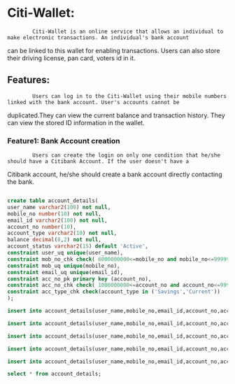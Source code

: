 # Citi-Wallet:
            Citi-Wallet is an online service that allows an individual to make electronic transactions. An individual's bank account
 can be linked to this wallet for enabling transactions. Users can also store their driving license, pan card, voters id in it.
 
 ## Features:
            Users can log in to the Citi-Wallet using their mobile numbers linked with the bank account. User's accounts cannot be 
 duplicated.They can view the current balance and transaction history. They can view the stored ID information in the wallet.
  
 ### Feature1: Bank Account creation 
            Users can create the login on only one condition that he/she should have a Citibank Account. If the user doesn't have a
 Citibank account, he/she should create a bank account directly contacting the bank. 
 
 ```sql
 
create table account_details(
user_name varchar2(100) not null,
mobile_no number(10) not null,
email_id varchar2(100) not null,
account_no number(10),
account_type varchar2(10) not null,
balance decimal(8,2) not null,
account_status varchar2(15) default 'Active',
constraint user_uq unique(user_name),
constraint mob_no_chk check( 6000000000<=mobile_no and mobile_no<=9999999999),
constraint mob_uq unique(mobile_no),
constraint email_uq unique(email_id),
constraint acc_no_pk primary key (account_no),
constraint acc_no_chk check( 1000000000<=account_no and account_no<=9999999999),
constraint acc_type_chk check(account_type in ('Savings','Current'))
);

insert into account_details(user_name,mobile_no,email_id,account_no,account_type,balance,account_status) values ('Karthi',6383055138,'karrthicks10@gmail.com',5520049447,'Savings',50000.00,'Inactive');

insert into account_details(user_name,mobile_no,email_id,account_no,account_type,balance) values ('Selva',6383055145,'selva10@gmail.com',5520049456,'Savings',60000.00);

insert into account_details(user_name,mobile_no,email_id,account_no,account_type,balance) values ('Siva',6383055123,'siva@gmail.com',5520049347,'Savings',70000.00);

insert into account_details(user_name,mobile_no,email_id,account_no,account_type,balance,account_status) values ('Kesavan',6383054567,'kesav@gmail.com',5520049443,'Current',80000.00,'Inactive');

insert into account_details(user_name,mobile_no,email_id,account_no,account_type,balance) values ('Ajmal',6383567878,'ajmal@gmail.com',5520049677,'Current',90000.00);

select * from account_details;

```

 
